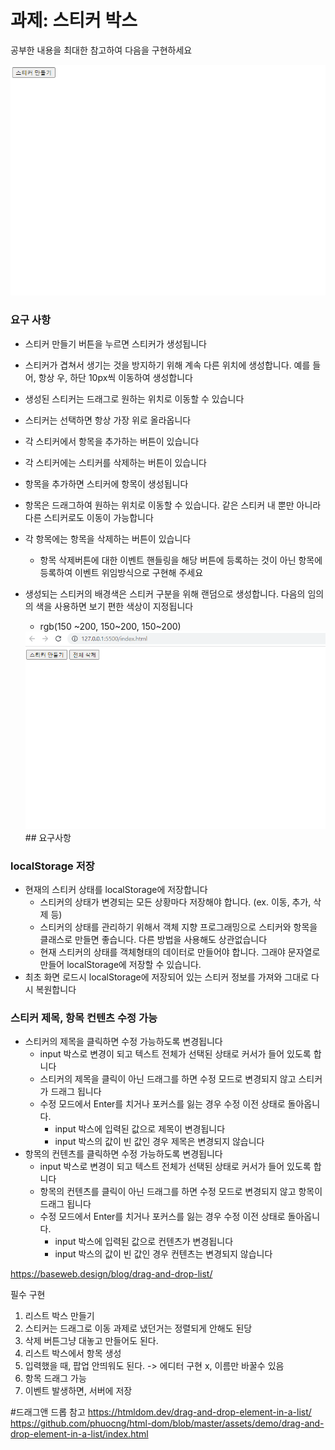 # 과제: 스티커 박스

공부한 내용을 최대한 참고하여 다음을 구현하세요

<img src="./sticker_presentation.gif">

### 요구 사항

- 스티커 만들기 버튼을 누르면 스티커가 생성됩니다
- 스티커가 겹쳐서 생기는 것을 방지하기 위해 계속 다른 위치에 생성합니다. 예를 들어, 항상 우, 하단 10px씩 이동하여 생성합니다
- 생성된 스티커는 드래그로 원하는 위치로 이동할 수 있습니다
- 스티커는 선택하면 항상 가장 위로 올라옵니다
- 각 스티커에서 항목을 추가하는 버튼이 있습니다
- 각 스티커에는 스티커를 삭제하는 버튼이 있습니다
- 항목을 추가하면 스티커에 항목이 생성됩니다
- 항목은 드래그하여 원하는 위치로 이동할 수 있습니다. 같은 스티커 내 뿐만 아니라 다른 스티커로도 이동이 가능합니다
- 각 항목에는 항목을 삭제하는 버튼이 있습니다
    - 항목 삭제버튼에 대한 이벤트 핸들링을 해당 버튼에 등록하는 것이 아닌 항목에 등록하여 이벤트 위임방식으로 구현해 주세요
- 생성되는 스티커의 배경색은 스티커 구분을 위해 랜덤으로 생성합니다. 다음의 임의의 색을 사용하면 보기 편한 색상이 지정됩니다
    - rgb(150 ~200, 150~200, 150~200)




  <img src="./stickerbox2.gif">
  ## 요구사항

### localStorage 저장

- 현재의 스티커 상태를 localStorage에 저장합니다
    - 스티커의 상태가 변경되는 모든 상황마다 저장해야 합니다. (ex. 이동, 추가, 삭제 등)
    - 스티커의 상태를 관리하기 위해서 객체 지향 프로그래밍으로 스티커와 항목을 클래스로 만들면 좋습니다. 다른 방법을 사용해도 상관없습니다
    - 현재 스티커의 상태를 객체형태의 데이터로 만들어야 합니다. 그래야 문자열로 만들어 localStorage에 저장할 수 있습니다.
- 최초 화면 로드시 localStorage에 저장되어 있는 스티커 정보를 가져와 그대로 다시 복원합니다

### 스티커 제목, 항목 컨텐츠 수정 가능

- 스티커의 제목을 클릭하면 수정 가능하도록 변경됩니다
    - input 박스로 변경이 되고 텍스트 전체가 선택된 상태로 커서가 들어 있도록 합니다
    - 스티커의 제목을 클릭이 아닌 드래그를 하면 수정 모드로 변경되지 않고 스티커가 드래그 됩니다
    - 수정 모드에서 Enter를 치거나 포커스를 잃는 경우 수정 이전 상태로 돌아옵니다.
        - input 박스에 입력된 값으로 제목이 변경됩니다
        - input 박스의 값이 빈 값인 경우 제목은 변경되지 않습니다
- 항목의 컨텐츠를 클릭하면 수정 가능하도록 변경됩니다
    - input 박스로 변경이 되고 텍스트 전체가 선택된 상태로 커서가 들어 있도록 합니다
    - 항목의 컨텐츠를 클릭이 아닌 드래그를 하면 수정 모드로 변경되지 않고 항목이 드래그 됩니다
    - 수정 모드에서 Enter를 치거나 포커스를 잃는 경우 수정 이전 상태로 돌아옵니다.
        - input 박스에 입력된 값으로 컨텐츠가 변경됩니다
        - input 박스의 값이 빈 값인 경우 컨텐츠는 변경되지 않습니다


https://baseweb.design/blog/drag-and-drop-list/

필수 구현
1. 리스트 박스 만들기
2. 스티커는 드래그로 이동 과제로 냈던거는 정렬되게 안해도 된당
3. 삭제 버튼그냥 대놓고 만들어도 된다.
4. 리스트 박스에서 항목 생성
5. 입력했을 때, 팝업 안띄워도 된다. -> 에디터 구현 x, 이름만 바꿀수 있음
6. 항목 드래그 가능
7. 이벤트 발생하면, 서버에 저장

#드래그앤 드롭 참고
https://htmldom.dev/drag-and-drop-element-in-a-list/
https://github.com/phuocng/html-dom/blob/master/assets/demo/drag-and-drop-element-in-a-list/index.html